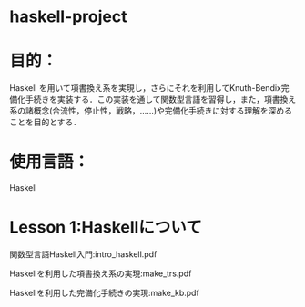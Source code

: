 # haskell-project
# 目的：
Haskell を用いて項書換え系を実現し，さらにそれを利用してKnuth-Bendix完備化手続きを実装する．この実装を通して関数型言語を習得し，また，項書換え系の諸概念(合流性，停止性，戦略，……)や完備化手続きに対する理解を深めることを目的とする．
# 使用言語：
Haskell
# Lesson 1:Haskellについて

関数型言語Haskell入門:intro_haskell.pdf

Haskellを利用した項書換え系の実現:make_trs.pdf

Haskellを利用した完備化手続きの実現:make_kb.pdf
